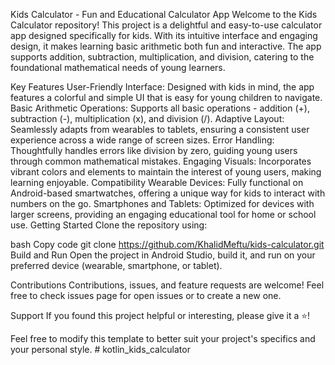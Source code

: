 Kids Calculator - Fun and Educational Calculator App
Welcome to the Kids Calculator repository! This project is a delightful and easy-to-use calculator app designed specifically for kids. With its intuitive interface and engaging design, it makes learning basic arithmetic both fun and interactive. The app supports addition, subtraction, multiplication, and division, catering to the foundational mathematical needs of young learners.

Key Features
User-Friendly Interface: Designed with kids in mind, the app features a colorful and simple UI that is easy for young children to navigate.
Basic Arithmetic Operations: Supports all basic operations - addition (+), subtraction (-), multiplication (x), and division (/).
Adaptive Layout: Seamlessly adapts from wearables to tablets, ensuring a consistent user experience across a wide range of screen sizes.
Error Handling: Thoughtfully handles errors like division by zero, guiding young users through common mathematical mistakes.
Engaging Visuals: Incorporates vibrant colors and elements to maintain the interest of young users, making learning enjoyable.
Compatibility
Wearable Devices: Fully functional on Android-based smartwatches, offering a unique way for kids to interact with numbers on the go.
Smartphones and Tablets: Optimized for devices with larger screens, providing an engaging educational tool for home or school use.
Getting Started
Clone the repository using:

bash
Copy code
git clone https://github.com/KhalidMeftu/kids-calculator.git
Build and Run
Open the project in Android Studio, build it, and run on your preferred device (wearable, smartphone, or tablet).

Contributions
Contributions, issues, and feature requests are welcome! Feel free to check issues page for open issues or to create a new one.

Support
If you found this project helpful or interesting, please give it a ⭐️!

Feel free to modify this template to better suit your project's specifics and your personal style. # kotlin_kids_calculator
